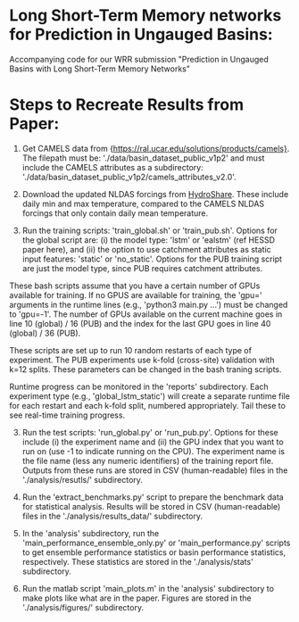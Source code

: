 # Long Short-Term Memory networks for Prediction in Ungauged Basins:

Accompanying code for our WRR submission "Prediction in Ungauged Basins with Long Short-Term Memory Networks"

# Steps to Recreate Results from Paper:

1) Get CAMELS data from {https://ral.ucar.edu/solutions/products/camels}. The filepath must be: './data/basin_dataset_public_v1p2' and must include the CAMELS attributes as a subdirectory: './data/basin_dataset_public_v1p2/camels_attributes_v2.0'.

2) Download the updated NLDAS forcings from [HydroShare](). These include daily min and max temperature, compared to the CAMELS NLDAS forcings that only contain daily mean temperature.

3) Run the training scripts: 'train_global.sh' or 'train_pub.sh'. Options for the global script are: (i) the model type: 'lstm' or 'ealstm' (ref HESSD paper here), and (ii) the option to use catchment attributes as static input features: 'static' or 'no_static'. Options for the PUB training script are just the model type, since PUB requires catchment attributes.

These bash scripts assume that you have a certain number of GPUs available for training. If no GPUS are available for training, the 'gpu=' arguments in the runtime lines (e.g., 'python3 main.py ...') must be changed to 'gpu=-1'. The number of GPUs available on the current machine goes in line 10 (global) / 16 (PUB) and the index for the last GPU goes in line 40 (global) / 36 (PUB).

These scripts are set up to run 10 random restarts of each type of experiment. The PUB experiments use k-fold (cross-site) validation with k=12 splits. These parameters can be changed in the bash traning scripts.

Runtime progress can be monitored in the 'reports' subdirectory. Each experiment type (e.g., 'global_lstm_static') will create a separate runtime file for each restart and each k-fold split, numbered appropriately. Tail these to see real-time training progress.

3) Run the test scripts: 'run_global.py' or 'run_pub.py'. Options for these include (i) the experiment name and (ii) the GPU index that you want to run on (use -1 to indicate running on the CPU). The experiment name is the file name (less any numeric identifiers) of the training report file. Outputs from these runs are stored in CSV (human-readable) files in the './analysis/resutls/' subdirectory.

4) Run the 'extract_benchmarks.py' script to prepare the benchmark data for statistical analysis. Results will be stored in CSV (human-readable) files in the './analysis/results_data/' subdirectory.

5) In the 'analysis' subdirectory, run the 'main_performance_ensemble_only.py' or 'main_performance.py' scripts to get ensemble performance statistics or basin performance statistics, respectively. These statistics are stored in the './analysis/stats' subdirectory.

6) Run the matlab script 'main_plots.m' in the 'analysis' subdirectory to make plots like what are in the paper. Figures are stored in the './analysis/figures/' subdirectory.
 
